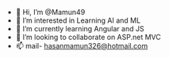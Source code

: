 - 👋 Hi, I’m @Mamun49
- 👀 I’m interested in Learning AI and ML
- 🌱 I’m currently learning Angular and JS
- 💞️ I’m looking to collaborate on ASP.net MVC
- 📫 mail- hasanmamun326@hotmail.com

<!---
Mamun49/Mamun49 is a ✨ special ✨ repository because its `README.md` (this file) appears on your GitHub profile.
You can click the Preview link to take a look at your changes.
--->
